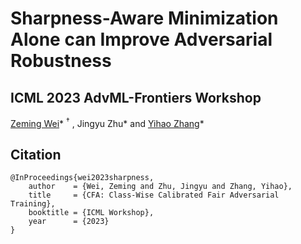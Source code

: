 # Sharpness-Aware Minimization Alone can Improve Adversarial Robustness
## ICML 2023 AdvML-Frontiers Workshop
[Zeming Wei](weizeming.github.io)\* ${}^\dagger$ , Jingyu Zhu\* and [Yihao Zhang](https://zhang-yihao.github.io/)\*

## Citation
```
@InProceedings{wei2023sharpness,
    author    = {Wei, Zeming and Zhu, Jingyu and Zhang, Yihao},
    title     = {CFA: Class-Wise Calibrated Fair Adversarial Training},
    booktitle = {ICML Workshop},
    year      = {2023}
}
```

